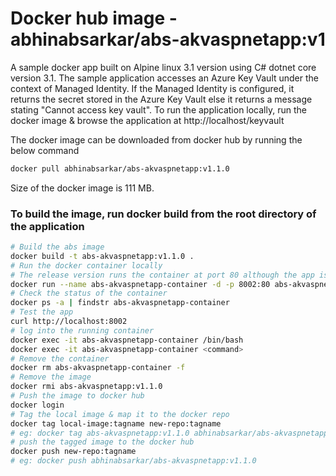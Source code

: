 # Docker hub image - abhinabsarkar/abs-akvaspnetapp:v1
A sample docker app built on Alpine linux 3.1 version using C# dotnet core version 3.1. The sample application accesses an Azure Key Vault under the context of Managed Identity. If the Managed Identity is configured, it returns the secret stored in the Azure Key Vault else it returns a message stating "Cannot access key vault". To run the application locally, run the docker image & browse the application at http://localhost/keyvault

The docker image can be downloaded from docker hub by running the below command 
```bash
docker pull abhinabsarkar/abs-akvaspnetapp:v1.1.0
```
Size of the docker image is 111 MB.

### To build the image, run docker build from the root directory of the application
```bash
# Build the abs image
docker build -t abs-akvaspnetapp:v1.1.0 .
# Run the docker container locally
# The release version runs the container at port 80 although the app is running at port 5000
docker run --name abs-akvaspnetapp-container -d -p 8002:80 abs-akvaspnetapp:v1.1.0
# Check the status of the container
docker ps -a | findstr abs-akvaspnetapp-container
# Test the app
curl http://localhost:8002
# log into the running container 
docker exec -it abs-akvaspnetapp-container /bin/bash
docker exec -it abs-akvaspnetapp-container <command>
# Remove the container
docker rm abs-akvaspnetapp-container -f
# Remove the image
docker rmi abs-akvaspnetapp:v1.1.0
# Push the image to docker hub
docker login
# Tag the local image & map it to the docker repo
docker tag local-image:tagname new-repo:tagname
# eg: docker tag abs-akvaspnetapp:v1.1.0 abhinabsarkar/abs-akvaspnetapp:v1.1.0
# push the tagged image to the docker hub
docker push new-repo:tagname
# eg: docker push abhinabsarkar/abs-akvaspnetapp:v1.1.0
```